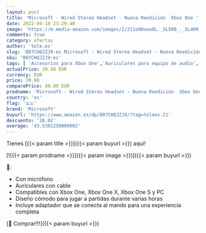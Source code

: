 ```yaml
---
layout: post
title: 'Microsoft - Wired Stereo Headset - Nueva Reedición  Xbox One '
date: 2022-04-18 23:29:40
image: 'https://m.media-amazon.com/images/I/211oHDuea8L._SL500_._SL400_.jpg'
comments: true
category: ofertas
author: 'tole.es'
slug: 'B07CHQJZJ9-es Microsoft - Wired Stereo Headset - Nueva Reedición Xbox One'
sku: 'B07CHQJZJ9-es'
tags: [ 'Accesorios para Xbox One','Auriculares para equipo de audio','Auriculares y accesorios','Electrónica','Hardware y juegos para Xbox One','Videojuegos','microsoft','xbox','🇪🇸', ]
actualPrice: 39.98 EUR
currency: EUR
price: 39.98
comparePrice: 49.99 EUR
prodname: 'Microsoft - Wired Stereo Headset - Nueva Reedición  Xbox One '
country: 'es'
flag: '🇪🇸'
brand: 'Microsoft'
buyurl: 'https://www.amazon.es/dp/B07CHQJZJ9/?tag=tolees-21'
descuento: '20.02'
average: '43.5301250000002'
---
```


Tienes [{{< param title >}}]({{< param buyurl >}}) aqui!

[![{{< param prodname >}}]({{< param image >}})]({{< param buyurl >}})

🔎:

- Con micrófono
- Auriculares con cable
- Compatibles con Xbox One, Xbox One X, Xbox One S y PC
- Diseño cómodo para jugar a partidas durante varias horas
- Incluye adaptador que se conecta al mando para una experiencia completa

[🛒 Comprar!!!]({{< param buyurl >}})
